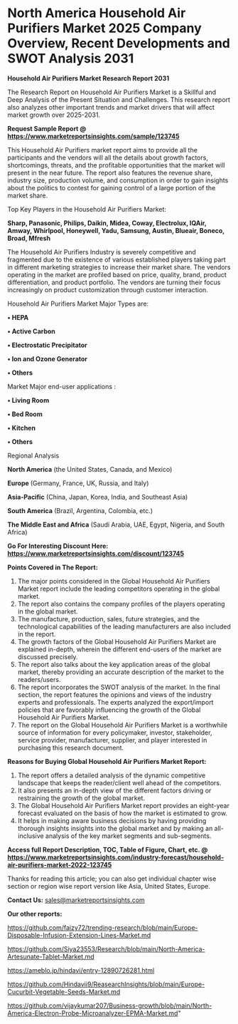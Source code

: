 # North America Household Air Purifiers Market 2025 Company Overview, Recent Developments and SWOT Analysis 2031

<strong>Household Air Purifiers Market Research Report 2031</strong>

The Research Report on Household Air Purifiers Market is a Skillful and Deep Analysis of the Present Situation and Challenges. This research report also analyzes other important trends and market drivers that will affect market growth over 2025-2031.

<strong>Request Sample Report @ <a href=https://www.marketreportsinsights.com/sample/123745>https://www.marketreportsinsights.com/sample/123745</a></strong>

This Household Air Purifiers market report aims to provide all the participants and the vendors will all the details about growth factors, shortcomings, threats, and the profitable opportunities that the market will present in the near future. The report also features the revenue share, industry size, production volume, and consumption in order to gain insights about the politics to contest for gaining control of a large portion of the market share.

Top Key Players in the Household Air Purifiers Market:

<strong>Sharp, Panasonic, Philips, Daikin, Midea, Coway, Electrolux, IQAir, Amway, Whirlpool, Honeywell, Yadu, Samsung, Austin, Blueair, Boneco, Broad, Mfresh</strong>

The Household Air Purifiers Industry is severely competitive and fragmented due to the existence of various established players taking part in different marketing strategies to increase their market share. The vendors operating in the market are profiled based on price, quality, brand, product differentiation, and product portfolio. The vendors are turning their focus increasingly on product customization through customer interaction.

Household Air Purifiers Market Major Types are:

<strong>• HEPA

• Active Carbon

• Electrostatic Precipitator

• Ion and Ozone Generator

• Others</strong>

Market Major end-user applications :

<strong>• Living Room

• Bed Room

• Kitchen

• Others</strong>

Regional Analysis

</u><strong><b>North America</b></strong> (the United States, Canada, and Mexico)

<strong><b>Europe </b></strong>(Germany, France, UK, Russia, and Italy)

<strong><b>Asia-Pacific</b></strong> (China, Japan, Korea, India, and Southeast Asia)

<strong><b>South America</b></strong> (Brazil, Argentina, Colombia, etc.)

<strong><b>The Middle East and Africa</b></strong> (Saudi Arabia, UAE, Egypt, Nigeria, and South Africa)

<strong>Go For Interesting Discount Here: <a href=https://www.marketreportsinsights.com/discount/123745>https://www.marketreportsinsights.com/discount/123745</a></strong>

<strong>Points Covered in The Report:</strong>
<ol>
  <li>The major points considered in the Global Household Air Purifiers Market report include the leading competitors operating in the global market.</li>
  <li>The report also contains the company profiles of the players operating in the global market.</li>
  <li>The manufacture, production, sales, future strategies, and the technological capabilities of the leading manufacturers are also included in the report.</li>
  <li>The growth factors of the Global Household Air Purifiers Market are explained in-depth, wherein the different end-users of the market are discussed precisely.</li>
  <li>The report also talks about the key application areas of the global market, thereby providing an accurate description of the market to the readers/users.</li>
  <li>The report incorporates the SWOT analysis of the market. In the final section, the report features the opinions and views of the industry experts and professionals. The experts analyzed the export/import policies that are favorably influencing the growth of the Global Household Air Purifiers Market.</li>
  <li>The report on the Global Household Air Purifiers Market is a worthwhile source of information for every policymaker, investor, stakeholder, service provider, manufacturer, supplier, and player interested in purchasing this research document.</li>
</ol>
<strong>Reasons for Buying Global Household Air Purifiers Market Report:</strong>

<ol>
  <li>The report offers a detailed analysis of the dynamic competitive landscape that keeps the reader/client well ahead of the competitors.</li>
  <li>It also presents an in-depth view of the different factors driving or restraining the growth of the global market.</li>
  <li>The Global Household Air Purifiers Market report provides an eight-year forecast evaluated on the basis of how the market is estimated to grow.</li>
  <li>It helps in making aware business decisions by having providing thorough insights insights into the global market and by making an all-inclusive analysis of the key market segments and sub-segments.</li>
</ol>
<strong>Access full Report Description, TOC, Table of Figure, Chart, etc. @ <a href=https://www.marketreportsinsights.com/industry-forecast/household-air-purifiers-market-2022-123745>https://www.marketreportsinsights.com/industry-forecast/household-air-purifiers-market-2022-123745</a></strong>


Thanks for reading this article; you can also get individual chapter wise section or region wise report version like Asia, United States, Europe.

<strong>Contact Us:</strong>
sales@marketreportsinsights.com

<strong>Our other reports:</strong>

<a href=https://github.com/faizy72/trending-research/blob/main/Europe-Disposable-Infusion-Extension-Lines-Market.md>https://github.com/faizy72/trending-research/blob/main/Europe-Disposable-Infusion-Extension-Lines-Market.md</a>

<a href=https://github.com/Siya23553/Research/blob/main/North-America-Artesunate-Tablet-Market.md>https://github.com/Siya23553/Research/blob/main/North-America-Artesunate-Tablet-Market.md</a>

<a href=https://ameblo.jp/hindavi/entry-12890726281.html>https://ameblo.jp/hindavi/entry-12890726281.html</a>

<a href=https://github.com/Hindavii9/ReasearchInsights/blob/main/Europe-Cucurbit-Vegetable-Seeds-Market.md>https://github.com/Hindavii9/ReasearchInsights/blob/main/Europe-Cucurbit-Vegetable-Seeds-Market.md</a>

<a href=https://github.com/vijaykumar207/Business-growth/blob/main/North-America-Electron-Probe-Microanalyzer-EPMA-Market.md>https://github.com/vijaykumar207/Business-growth/blob/main/North-America-Electron-Probe-Microanalyzer-EPMA-Market.md</a>"
